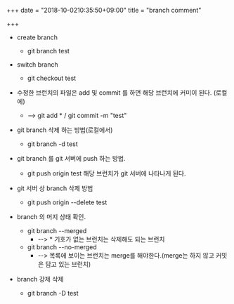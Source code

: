 +++
date = "2018-10-0210:35:50+09:00"
title = "branch comment"

+++

* create branch 
	* git branch test
* switch branch 
	* git checkout test

* 수정한 브런치의 파일은 add 및 commit 를 하면 해당 브런치에 커미이 된다. (로컬에)
	* --> git add *  / git commit -m "test"

* git branch 삭제 하는 방법(로컬에서)
	* git branch -d test


* git branch 를 git 서버에 push 하는 방법.
	* git push origin test
		해당 브런치가 git 서버에 나타나게 된다.

* git 서버 상 branch 삭제 방법
	* git push origin --delete test

* branch 의 머지 상태 확인.
	* git branch --merged
		* --> * 기호가 없는 브런치는 삭제해도 되는 브런치
	* git branch --no-merged
		* --> 목록에 보이는 브런치는 merge를 해야한다.(merge는 하지 않고 커밋은 담고 있는 브런치)

* branch 강제 삭제
	* git branch -D test

